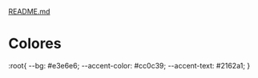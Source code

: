 [README.md](https://github.com/user-attachments/files/22677950/README.md)
# Colores

:root{
    --bg: #e3e6e6;
    --accent-color: #cc0c39;
    --accent-text: #2162a1;
}
